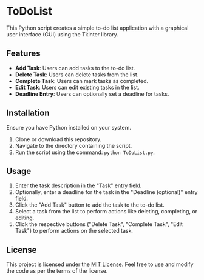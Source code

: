 # ToDoList
 This Python script creates a simple to-do list application with a graphical user interface (GUI) using the Tkinter library. 

## Features

- **Add Task**: Users can add tasks to the to-do list.
- **Delete Task**: Users can delete tasks from the list.
- **Complete Task**: Users can mark tasks as completed.
- **Edit Task**: Users can edit existing tasks in the list.
- **Deadline Entry**: Users can optionally set a deadline for tasks.

## Installation

Ensure you have Python installed on your system.

1. Clone or download this repository.
2. Navigate to the directory containing the script.
3. Run the script using the command: `python ToDoList.py`.

## Usage

1. Enter the task description in the "Task" entry field.
2. Optionally, enter a deadline for the task in the "Deadline (optional)" entry field.
3. Click the "Add Task" button to add the task to the to-do list.
4. Select a task from the list to perform actions like deleting, completing, or editing.
5. Click the respective buttons ("Delete Task", "Complete Task", "Edit Task") to perform actions on the selected task.

## License

This project is licensed under the [MIT License](LICENSE). Feel free to use and modify the code as per the terms of the license.
